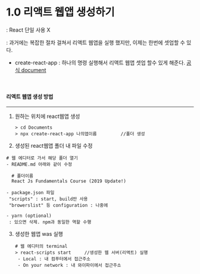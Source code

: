 # 1.0 리액트 웹앱 생성하기

: React 단일 사용 X

: 과거에는 복잡한 절차 걸쳐서 리액트 웹앱을 실행 했지만, 이제는 한번에 셋업할 수 있다.

- create-react-app : 하나의 명령 실행해서 리액트 웹앱 셋업 할수 있게 해준다. [공식 document ]( https://github.com/facebook/create-react-app )

  <br>

#### 리액트 웹앱 생성 방법

------

1. 원하는 위치에 react웹앱 생성

   ```
   > cd Documents
   > npx create-react-app 나의앱이름         //폴더 생성
   ```

2.  생성된 react웹앱 폴더 내 파일 수정

   ```
   # 웹 에디터로 가서 해당 폴더 열기
   - README.md 아래와 같이 수정
   
     # 폴더이름
     React Js Fundamentals Course (2019 Update!) 
     
   - package.json 파일
    "scripts" : start, build만 사용
    "browerslist" 등 configuration : 나중에
    
   - yarn (optional)
    : 있으면 삭제. npm과 동일한 역할 수행
   ```

3. 생성한 웹앱 was 실행

   ```
   # 웹 에디터의 terminal
   > react-scripts start     //생성한 웹 서버(리액트) 실행
    - Local : 내 컴푸터에서 접근주소
    - On your network : 내 와이파이에서 접근주소
   ```

   